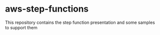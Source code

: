 # aws-step-functions
This repository contains the step function presentation and some samples to support them
